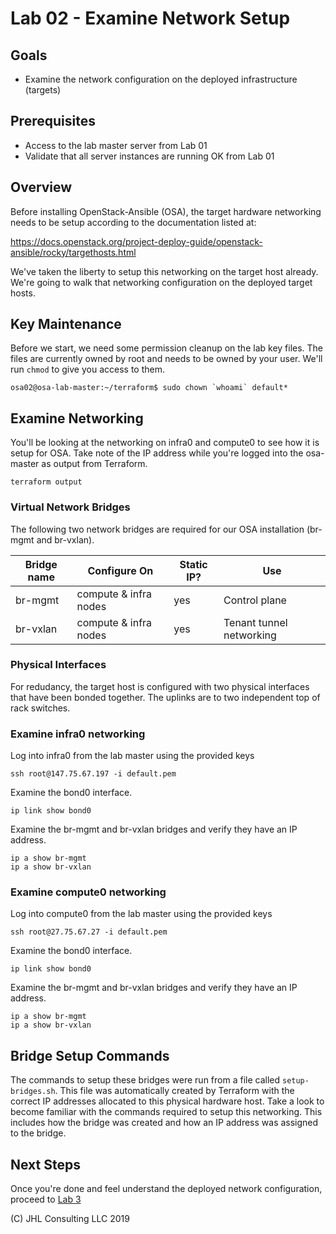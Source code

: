 # Lab 02 - Examine Network Setup

## Goals

* Examine the network configuration on the deployed infrastructure (targets)

## Prerequisites

* Access to the lab master server from Lab 01
* Validate that all server instances are running OK from Lab 01

## Overview

Before installing OpenStack-Ansible (OSA), the target hardware networking needs to be setup according to the documentation listed at:

https://docs.openstack.org/project-deploy-guide/openstack-ansible/rocky/targethosts.html

We've taken the liberty to setup this networking on the target host already. We're going to walk that networking configuration on the deployed target hosts.

## Key Maintenance

Before we start, we need some permission cleanup on the lab key files. The files are currently owned by root and needs to be owned by your user. We'll run ```chmod``` to give you access to them.

```
osa02@osa-lab-master:~/terraform$ sudo chown `whoami` default*
```

## Examine Networking

You'll be looking at the networking on infra0 and compute0 to see how it is setup for OSA. Take note of the IP address while you're logged into the osa-master as output from Terraform.

```
terraform output
```

### Virtual Network Bridges

The following two network bridges are required for our OSA installation (br-mgmt and br-vxlan).

| Bridge name   | Configure On           | Static IP? | Use                        |
| ------------- | ---------------------- | ---------- |----------------------------|
| br-mgmt       | compute & infra nodes  | yes        | Control plane              |
| br-vxlan      | compute & infra nodes  | yes        | Tenant tunnel networking   |

### Physical Interfaces

For redudancy, the target host is configured with two physical interfaces that have been bonded together. The uplinks are to two independent top of rack switches.

### Examine infra0 networking

Log into infra0 from the lab master using the provided keys

```
ssh root@147.75.67.197 -i default.pem
```

Examine the bond0 interface.

```
ip link show bond0
```

Examine the br-mgmt and br-vxlan bridges and verify they have an IP address.

```
ip a show br-mgmt
ip a show br-vxlan
```

### Examine compute0 networking

Log into compute0 from the lab master using the provided keys

```
ssh root@27.75.67.27 -i default.pem
```

Examine the bond0 interface.

```
ip link show bond0
```

Examine the br-mgmt and br-vxlan bridges and verify they have an IP address.

```
ip a show br-mgmt
ip a show br-vxlan
```


## Bridge Setup Commands

The commands to setup these bridges were run from a file called ```setup-bridges.sh```. This file was automatically created by Terraform with the correct IP addresses allocated to this physical hardware host. Take a look to become familiar with the commands required to setup this networking. This includes how the bridge was created and how an IP address was assigned to the bridge.


## Next Steps

Once you're done and feel understand the deployed network configuration, proceed to [Lab 3](Lab03.md)

(C) JHL Consulting LLC 2019
